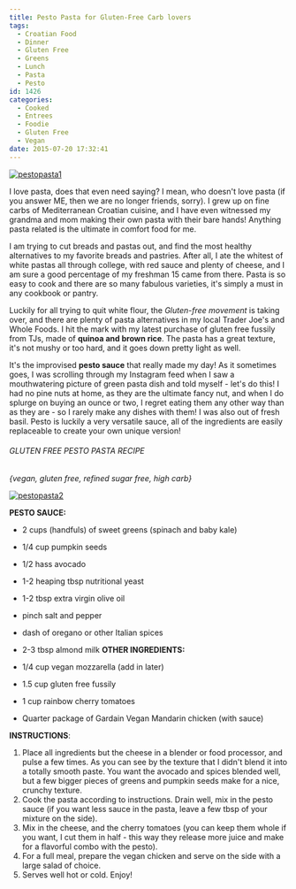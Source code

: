 ```yaml
---
title: Pesto Pasta for Gluten-Free Carb lovers
tags:
  - Croatian Food
  - Dinner
  - Gluten Free
  - Greens
  - Lunch
  - Pasta
  - Pesto
id: 1426
categories:
  - Cooked
  - Entrees
  - Foodie
  - Gluten Free
  - Vegan
date: 2015-07-20 17:32:41
---
```


[![pestopasta1](http://girlintheraw.com/wp-content/uploads/2015/07/pestopasta1.jpg)](http://girlintheraw.com/wp-content/uploads/2015/07/pestopasta1.jpg)

I love pasta, does that even need saying? I mean, who doesn't love pasta (if you answer ME, then we are no longer friends, sorry). I grew up on fine carbs of Mediterranean Croatian cuisine, and I have even witnessed my grandma and mom making their own pasta with their bare hands! Anything pasta related is the ultimate in comfort food for me.

I am trying to cut breads and pastas out, and find the most healthy alternatives to my favorite breads and pastries. After all, I ate the whitest of white pastas all through college, with red sauce and plenty of cheese, and I am sure a good percentage of my freshman 15 came from there. Pasta is so easy to cook and there are so many fabulous varieties, it's simply a must in any cookbook or pantry.

Luckily for all trying to quit white flour, the _Gluten-free movement_ is taking over, and there are plenty of pasta alternatives in my local Trader Joe's and Whole Foods. I hit the mark with my latest purchase of gluten free fussily from TJs, made of **quinoa and brown rice**. The pasta has a great texture, it's not mushy or too hard, and it goes down pretty light as well.

It's the improvised **pesto sauce** that really made my day! As it sometimes goes, I was scrolling through my Instagram feed when I saw a mouthwatering picture of green pasta dish and told myself - let's do this! I had no pine nuts at home, as they are the ultimate fancy nut, and when I do splurge on buying an ounce or two, I regret eating them any other way than as they are - so I rarely make any dishes with them! I was also out of fresh basil. Pesto is luckily a very versatile sauce, all of the ingredients are easily replaceable to create your own unique version!

###### GLUTEN FREE PESTO PASTA RECIPE

_{vegan, gluten free, refined sugar free, high carb}_

[![pestopasta2](http://girlintheraw.com/wp-content/uploads/2015/07/pestopasta2.jpg)](http://girlintheraw.com/wp-content/uploads/2015/07/pestopasta2.jpg)

**PESTO SAUCE:**

*   2 cups (handfuls) of sweet greens (spinach and baby kale)
*   1/4 cup pumpkin seeds
*   1/2 hass avocado
*   1-2 heaping tbsp nutritional yeast
*   1-2 tbsp extra virgin olive oil
*   pinch salt and pepper
*   dash of oregano or other Italian spices
*   2-3 tbsp almond milk
**OTHER INGREDIENTS:**

*   1/4 cup vegan mozzarella (add in later)
*   1.5 cup gluten free fussily
*   1 cup rainbow cherry tomatoes
*   Quarter package of Gardain Vegan Mandarin chicken (with sauce)
&nbsp;

**INSTRUCTIONS**:

1.  Place all ingredients but the cheese in a blender or food processor, and pulse a few times. As you can see by the texture that I didn't blend it into a totally smooth paste. You want the avocado and spices blended well, but a few bigger pieces of greens and pumpkin seeds make for a nice, crunchy texture.
2.  Cook the pasta according to instructions. Drain well, mix in the pesto sauce (if you want less sauce in the pasta, leave a few tbsp of your mixture on the side).
3.  Mix in the cheese, and the cherry tomatoes (you can keep them whole if you want, I cut them in half - this way they release more juice and make for a flavorful combo with the pesto).
4.  For a full meal, prepare the vegan chicken and serve on the side with a large salad of choice.
5.  Serves well hot or cold. Enjoy!
&nbsp;